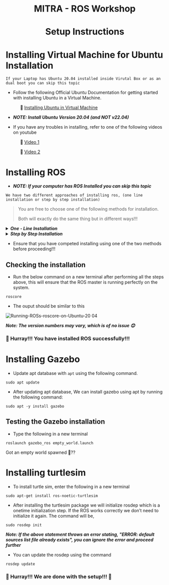 # <p align = "center">MITRA - ROS Workshop </p>

# <p align = "center">Setup Instructions</p>

# Installing Virtual Machine for Ubuntu Installation
`If your Laptop has Ubuntu 20.04 installed inside Virutal Box or as an dual boot you can skip this topic`

* Follow the following Official Ubuntu Documentation for getting started with installing Ubuntu in a Virtual Machine.
  
<p> 
  
  &emsp;&emsp;&emsp; 🔗 [Installing Ubuntu in Virtual Machine](https://ubuntu.com/tutorials/how-to-run-ubuntu-desktop-on-a-virtual-machine-using-virtualbox#1-overview) 
 
  * ***NOTE: Install Ubuntu Version 20.04 (and NOT v22.04)***
  </p>
  
* If you have any troubles in installing, refer to one of the following videos on youtube

<p> 
  
  &emsp;&emsp;&emsp; 🔗 [Video 1](https://www.youtube.com/watch?v=x5MhydijWmc) 
 
  </p>
  <p> 
  
  &emsp;&emsp;&emsp; 🔗 [Video 2](https://www.youtube.com/watch?v=CrmHoSG8zSU) 
 
  </p>

# Installing ROS 
* ***NOTE: If your computer has ROS Installed you can skip this topic***

`We have two different approaches of installing ros, (one line installation or step by step installation)`

> You are free to choose one of the following methods for installation.
>
> Both will exactly do the same thing but in different ways!!!

<details>
	<summary> <b><i> One - Line Installation </i></b> </summary>
  
  ### One Line Installation
 
* Open a new terminal using `Ctrl+Shift+T`
  ```
  wget -c https://raw.githubusercontent.com/qboticslabs/ros_install_noetic/master/ros_install_noetic.sh && chmod +x ./ros_install_noetic.sh && ./ros_install_noetic.sh
  ```
</details>

<details>
	<summary> <b><i> Step by Step Installation </i></b> </summary>
  
 ### Step 1:
* Open a new terminal using `Ctrl+Shift+T`
* Setup your computer to accept software from packages.ros.org
 ```
 sudo sh -c 'echo "deb http://packages.ros.org/ros/ubuntu $(lsb_release -sc) main" > /etc/apt/sources.list.d/ros-latest.list'
```

 ### Step 2:
* Set up your keys
 ```
 sudo apt install curl
```
```
curl -s https://raw.githubusercontent.com/ros/rosdistro/master/ros.asc | sudo apt-key add -
```


 ### Step 3:
* Make sure your Debian package index is up-to-date.
 ```
 sudo apt update
```

 ### Step 4:
* Installing the ROS recommended configuration.
 ```
 sudo apt install ros-noetic-desktop-full
```

 ### Step 5:
* Adding environment variables: To Automatically add ROS environment variables to your bash session every time a new shell terminal/bash is launched, enter the following commands (this step is similar as adding environmental variable in windows).
 ```
echo "source /opt/ros/noetic/setup.bash" >> ~/.bashrc
```
* Sourcing bashrc ensures to use updated bashrc, or it can be done by re-opening new terminal.
```
source ~/.bashrc
```
### Step 6:
* Additional Dependencies: To install this tool and other dependencies for building ROS packages.

```
sudo apt install python3-rosdep python3-rosinstall python3-rosinstall-generator python3-wstool build-essential
```

### Step 7:
* Initialize rosdep: Before you can use many ROS tools, you will need to initialize rosdep. rosdep enables you to easily install system dependencies for source you want to compile and is required to run some core components in ROS. If you have not yet installed rosdep, do so as follows.

```
sudo apt install python3-rosdep
```
```
sudo rosdep init
```
```
rosdep update
```
  
</details>

* Ensure that you have competed installing using one of the two methods before proceeding!!!
## Checking the installation

* Run the below command on a new terminal after performing all the steps above, this will ensure that the ROS master is running perfectly on the system.

```
roscore
```
* The ouput should be similar to this
<p align="center">
  
![Running-ROSs-roscore-on-Ubuntu-20 04](https://user-images.githubusercontent.com/115358075/229424555-aba32ea7-37ef-44f2-84de-5dad04fbe261.jpg)

</p>

***Note: The version numbers may vary, which is of no issue 😊*** 
### 🥳 Hurray!!! You have installed ROS successfully!!!

# Installing Gazebo

* Update apt database with `apt` using the following command.
```
sudo apt update
```
* After updating apt database, We can install gazebo using apt by running the following command:
```
sudo apt -y install gazebo
```

## Testing the Gazebo installation
 * Type the following in a new terminal 
 ```
 roslaunch gazebo_ros empty_world.launch
 ```
 
 Got an empty world spawned 👀??
 

 
 # Installing turtlesim
 
 * To install turtle sim, enter the following in a new terminal
 
 ```
 sudo apt-get install ros-noetic-turtlesim 
 ```
 
 * After installing the turtlesim package we will initialize rosdep which is a onetime initialization step. If the ROS works correctly we don’t need to initialize it again. The command will be,

```
sudo rosdep init
```
***Note: If the above statement throws an error stating, "ERROR: default sources list file already exists", you can ignore the error and proceed further***

* You can update the rosdep using the command
```
rosdep update
```
 
 ### 🥳 Hurray!!! We are done with the setup!!!  🥳
